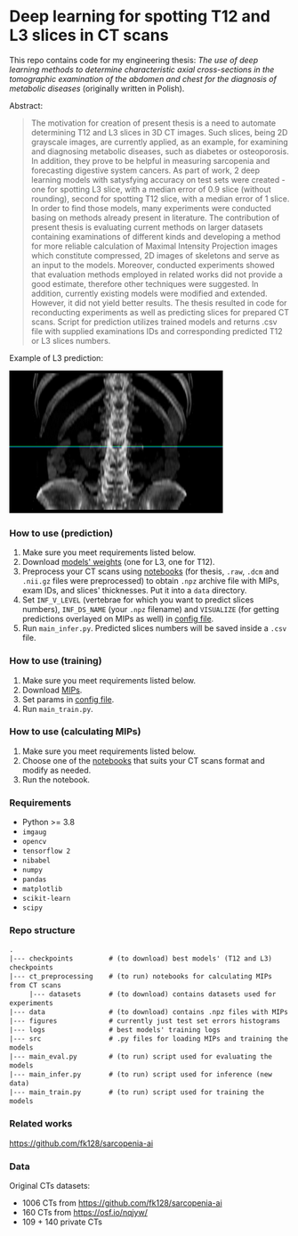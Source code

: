 # Deep learning for spotting T12 and L3 slices in CT scans 
This repo contains code for my engineering thesis: *The use of deep learning methods to determine characteristic axial cross-sections in the tomographic examination of the abdomen and chest for the diagnosis of metabolic diseases* (originally written in Polish). 

Abstract:
> The motivation for creation of present thesis is a need to automate determining T12 and L3 slices in 3D CT images. Such slices, being 2D grayscale images, are currently applied, as an example, for examining and diagnosing metabolic diseases, such as diabetes or osteoporosis. In addition, they prove to be helpful in measuring sarcopenia and forecasting digestive system cancers. As part of work, 2 deep learning models with satysfying accuracy on test sets were created - one for spotting L3 slice, with a median error of 0.9 slice (without rounding), second for spotting T12 slice, with a median error of 1 slice. In order to find those models, many experiments were conducted basing on methods already present in literature. The contribution of present thesis is evaluating current methods on larger datasets containing examinations of different kinds and developing a method for more reliable calculation of Maximal Intensity Projection images which constitute compressed, 2D images of skeletons and serve as an input to the models. Moreover, conducted experiments showed that evaluation methods employed in related works did not provide a good estimate, therefore other techniques were suggested. In addition, currently existing models were modified and extended. However, it did not yield better results. The thesis resulted in code for reconducting experiments as well as predicting slices for prepared CT scans. Script for prediction utilizes trained models and returns .csv file with supplied examinations IDs and corresponding predicted T12 or L3 slices numbers.

Example of L3 prediction:

![l3_pred](./figures/l3_pred_example.png)

### How to use (prediction)
1. Make sure you meet requirements listed below.
2. Download [models' weights](https://drive.google.com/drive/folders/1Uk0oNfgHfusin24GgE9zn7pfy4zQlq0G?usp=sharing) (one for L3, one for T12).
3. Preprocess your CT scans using [notebooks](./ct_preprocessing) (for thesis, ```.raw```, ```.dcm``` and ```.nii.gz``` files were preprocessed) to obtain ```.npz``` archive file with MIPs, exam IDs, and slices' thicknesses. Put it into a ```data``` directory.
4. Set ```INF_V_LEVEL``` (vertebrae for which you want to predict slices numbers), ```INF_DS_NAME``` (your ```.npz``` filename) and ```VISUALIZE``` (for getting predictions overlayed on MIPs as well) in [config file](./src/config.py).
5. Run ```main_infer.py```. Predicted slices numbers will be saved inside a ```.csv``` file.

### How to use (training)
1. Make sure you meet requirements listed below.
2. Download [MIPs](https://drive.google.com/drive/folders/1JK-jXrNCWwMo0KlLgA0QLf0emY6Gg8wd?usp=sharing).
3. Set params in [config file](./src/config.py).
4. Run ```main_train.py```.

### How to use (calculating MIPs)
1. Make sure you meet requirements listed below.
2. Choose one of the [notebooks](./ct_preprocessing) that suits your CT scans format and modify as needed.
3. Run the notebook.

### Requirements
* Python >= 3.8
* ```imgaug```
* ```opencv```
* ```tensorflow 2```
* ```nibabel```
* ```numpy```
* ```pandas```
* ```matplotlib```
* ```scikit-learn```
* ```scipy```

### Repo structure
```
.
|--- checkpoints         # (to download) best models' (T12 and L3) checkpoints
|--- ct_preprocessing    # (to run) notebooks for calculating MIPs from CT scans
     |--- datasets       # (to download) contains datasets used for experiments
|--- data                # (to download) contains .npz files with MIPs
|--- figures             # currently just test set errors histograms
|--- logs                # best models' training logs
|--- src                 # .py files for loading MIPs and training the models
|--- main_eval.py        # (to run) script used for evaluating the models
|--- main_infer.py       # (to run) script used for inference (new data)
|--- main_train.py       # (to run) script used for training the models
```

### Related works
https://github.com/fk128/sarcopenia-ai 

### Data
Original CTs datasets:
* 1006 CTs from https://github.com/fk128/sarcopenia-ai
* 160 CTs from https://osf.io/nqjyw/ 
* 109 + 140 private CTs
